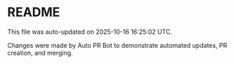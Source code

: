 # README

This file was auto-updated on 2025-10-16 16:25:02 UTC.

Changes were made by Auto PR Bot to demonstrate automated updates, PR creation, and merging.
